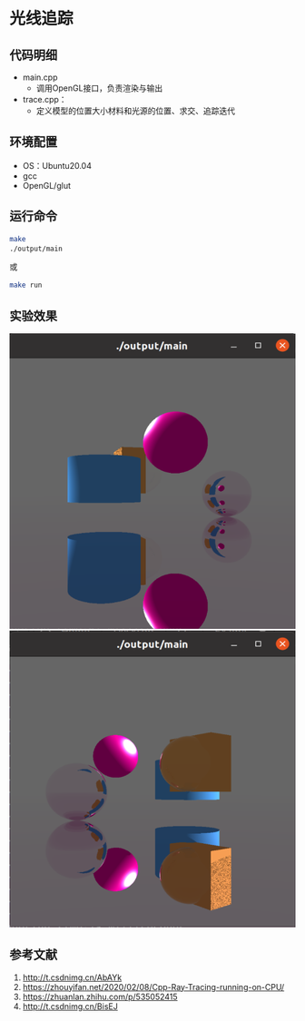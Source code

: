 # 光线追踪

## 代码明细

- main.cpp
  - 调用OpenGL接口，负责渲染与输出
- trace.cpp：
  - 定义模型的位置大小材料和光源的位置、求交、追踪迭代

## 环境配置

- OS：Ubuntu20.04
- gcc
- OpenGL/glut

## 运行命令

```bash
make
./output/main
```
或
```bash
make run
```

## 实验效果

![ray_trace1.png](img/ray_trace1.png)
![ray_trace2.png](img/ray_trace2.png)

## 参考文献

1. http://t.csdnimg.cn/AbAYk
2. https://zhouyifan.net/2020/02/08/Cpp-Ray-Tracing-running-on-CPU/
3. https://zhuanlan.zhihu.com/p/535052415
4. http://t.csdnimg.cn/BisEJ